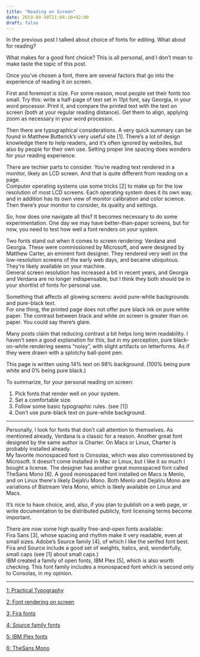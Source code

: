 ```yaml
---
title: "Reading on Screen"
date: 2019-09-30T21:04:10+02:00
draft: false
---
```


In the previous post I talked about choice of fonts for editing. What about for
reading?

What makes for a good font choice? This is all personal, and I don’t mean to
make taste the topic of this post.

Once you’ve chosen a font, there are several factors that go into the experience
of reading it on screen.

First and foremost is size. For some reason, most people set their fonts
too small. Try this: write a half-page of text set in 11pt font, say Georgia, in
your word processor. Print it, and compare the printed text with the text on
screen (both at your regular reading distance). Get them to align, applying zoom
as necessary in your word processor.

Then there are typographical considerations. A very quick summary can be found
in Matthew Butterick’s very useful site [1]. There’s a lot of design knowledge
there to help readers, and it’s often ignored by websites, but also by people
for their own use. Setting proper line spacing does wonders for your reading
experience.

There are techier parts to consider. You’re reading text rendered in a monitor,
likely an LCD screen. And that is quite different from reading on a page. \
Computer operating systems use some tricks [2] to make up for the low resolution
of most LCD screens. Each operating system does it its own way, and in addition
has its own view of monitor calibration and color science. \
Then there’s your monitor to consider, its quality and settings.

So, how does one navigate all this? It becomes necessary to do some
experimentation. One day we may have better-than-paper screens, but for now, you
need to test how well a font renders on *your* system.

Two fonts stand out when it comes to screen rendering: Verdana and Georgia.
These were commissioned by Microsoft, and were designed by Matthew Carter, an
eminent font designer. They rendered very well on the low-resolution screens of
the early web days, and became ubiquitous. They’re likely available on your
machine. \
General screen resolution has increased a bit in recent years, and
Georgia and Verdana are no longer indispensable, but I think they both should be
in your shortlist of fonts for personal use.

Something that affects all glowing screens: avoid pure-white backgrounds and
pure-black text. \
For one thing, the printed page does not offer pure black ink
on pure white paper. The contrast between black and white on screen is greater
than on paper. You could say there’s glare.

Many posts claim that reducing contrast a bit helps long term readability. I
haven’t seen a good explanation for this, but in my perception, pure
black-on-white rendering seems “noisy”, with slight artifacts on letterforms. As
if they were drawn with a splotchy ball-point pen.

This page is written using 14% text on 98% background. (100% being pure white
and 0% being pure black.)

To summarize, for your personal reading on screen:

1. Pick fonts that render well on your system.
2. Set a comfortable size.
3. Follow some basic typographic rules. (see [1])
4. Don’t use pure-black text on pure-white background.

---

Personally, I look for fonts that don’t call attention to themselves. As
mentioned already, Verdana is a classic for a reason. Another great font
designed by the same author is Charter. On Macs or Linux, Charter is probably
installed already.\
My favorite monospaced font is Consolas, which was also
commissioned by Microsoft. It doesn’t come installed in Mac or Linux, but I like
it so much I bought a license. The designer has another great monospaced font
called TheSans Mono [6].
A good monospaced font installed on Macs is Menlo, and on Linux there's
likely DejaVu Mono. Both Menlo and DejaVu Mono are variations of Bistream Vera
Mono, which is likely available on Linux and Macs.

It’s nice to have choice, and, also, if you plan to publish on a web page, or
write documentation to be distributed publicly, font licensing terms become
important.

There are now some high quality free-and-open fonts available: \
Fira Sans [3],
whose spacing and rhythm make it very readable, even at small sizes. Adobe’s
Source family [4], of which I like the serifed font best. Fira and Source
include a good set of weights, italics, and, wonderfully, small caps (see [1]
about small caps.) \
IBM created a family of open fonts, IBM Plex [5], which is
also worth checking. This font family includes a monospaced font which is second
only to Consolas, in my opinion.

---

[1: Practical Typography](https://practicaltypography.com/)

[2: Font rendering on screen](https://en.wikipedia.org/wiki/Font_rasterization)

[3: Fira fonts](https://mozilla.github.io/Fira/)

[4: Source family fonts](https://github.com/adobe-fonts/source-serif-pro)

[5: IBM Plex fonts](https://github.com/IBM/plex)

[6: TheSans Mono](https://www.lucasfonts.com/fonts/thesansmono/)
